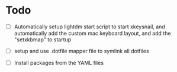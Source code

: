 # Todo


- [ ] Automatically setup lightdm start script to start xkeysnail, and automatically add the custom mac keyboard layout, and add the "setxkbmap" to startup


- [ ] setup and use .dotfile mapper file to symlink all dotfiles

- [ ] Install packages from the YAML files
